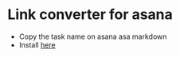 # Link converter for asana

- Copy the task name on asana asa markdown
- Install [here](https://chrome.google.com/webstore/detail/cmgdmohfljiifbmlpcdbiffbbdpdknbh/publish-accepted?authUser=0&hl=ja)
